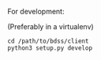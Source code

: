 For development:

(Preferably in a virtualenv)
```
cd /path/to/bdss/client
python3 setup.py develop
```
